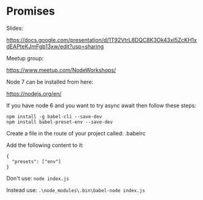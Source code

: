 # Promises

Slides:


https://docs.google.com/presentation/d/1T92VtrL8DQC8K3Ok43xI5ZcKH1xdEAPteKJmFgb13xw/edit?usp=sharing



Meetup group:


https://www.meetup.com/NodeWorkshops/


Node 7 can be installed from here:

https://nodejs.org/en/


If you have node 6 and you want to try async await then follow these steps:
```
npm install -g babel-cli --save-dev
npm install babel-preset-env --save-dev
```

Create a file in the route of your project called: .babelrc

Add the following content to it:

```
{
  "presets": ["env"]
}
```

Don't use: `node index.js`

Instead use: `.\node_modules\.bin\babel-node index.js` 

